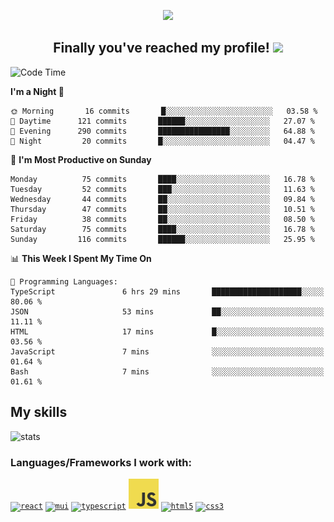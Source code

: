 <p align="center">
  <img src="https://user-images.githubusercontent.com/102032437/162972217-d9d013af-ed44-46cb-bd0c-aaf87b5200e7.gif">
</p>

<h2 align="center">
  Finally you've reached my profile!
  <img src="https://media.giphy.com/media/hvRJCLFzcasrR4ia7z/giphy.gif" width="28">
</h2>

<!--START_SECTION:waka-->
![Code Time](http://img.shields.io/badge/Code%20Time-958%20hrs%2041%20mins-blue)

**I'm a Night 🦉** 

```text
🌞 Morning       16 commits       █░░░░░░░░░░░░░░░░░░░░░░░░   03.58 % 
🌆 Daytime      121 commits       ██████░░░░░░░░░░░░░░░░░░░   27.07 % 
🌃 Evening      290 commits       ████████████████░░░░░░░░░   64.88 % 
🌙 Night         20 commits       █░░░░░░░░░░░░░░░░░░░░░░░░   04.47 % 

```
📅 **I'm Most Productive on Sunday** 

```text
Monday          75 commits       ████░░░░░░░░░░░░░░░░░░░░░   16.78 % 
Tuesday         52 commits       ███░░░░░░░░░░░░░░░░░░░░░░   11.63 % 
Wednesday       44 commits       ██░░░░░░░░░░░░░░░░░░░░░░░   09.84 % 
Thursday        47 commits       ██░░░░░░░░░░░░░░░░░░░░░░░   10.51 % 
Friday          38 commits       ██░░░░░░░░░░░░░░░░░░░░░░░   08.50 % 
Saturday        75 commits       ████░░░░░░░░░░░░░░░░░░░░░   16.78 % 
Sunday         116 commits       ██████░░░░░░░░░░░░░░░░░░░   25.95 % 

```


📊 **This Week I Spent My Time On** 

```text
💬 Programming Languages: 
TypeScript               6 hrs 29 mins       ████████████████████░░░░░   80.06 % 
JSON                     53 mins             ██░░░░░░░░░░░░░░░░░░░░░░░   11.11 % 
HTML                     17 mins             █░░░░░░░░░░░░░░░░░░░░░░░░   03.56 % 
JavaScript               7 mins              ░░░░░░░░░░░░░░░░░░░░░░░░░   01.64 % 
Bash                     7 mins              ░░░░░░░░░░░░░░░░░░░░░░░░░   01.61 % 

```


<!--END_SECTION:waka-->

<h2>My skills</h2>

<img src="https://github-readme-stats.vercel.app/api?username=etczrn&count_private=true&show_icons=true&hide_border=true&bg_color=45deg,185a9d,43cea2&title_color=ffffff&text_color=ffffff&icon_color=ffffff" alt="stats">

### Languages/Frameworks I work with:

<code><a href="https://reactjs.org/"><img alt="react" title="react" src="https://cdn.jsdelivr.net/gh/devicons/devicon/icons/react/react-original.svg" height="48"></a></code>
<code><a href="https://mui.com/"><img alt="mui" title="mui" src="https://cdn.jsdelivr.net/gh/devicons/devicon/icons/materialui/materialui-original.svg" height="48"></a></code>
<code><a href="https://www.typescriptlang.org/"><img alt="typescript" title="typescript" src="https://cdn.jsdelivr.net/gh/devicons/devicon/icons/typescript/typescript-original.svg" height="48"></a></code>
<code><a href="https://developer.mozilla.org/en-US/docs/Web/JavaScript"><img alt="JavaScript" title="JavaScript" src="https://raw.githubusercontent.com/github/explore/80688e429a7d4ef2fca1e82350fe8e3517d3494d/topics/javascript/javascript.png" height="48"></a></code>
<code><a href="https://dev.w3.org/html5/html-author/"><img alt="html5" title="html5" src="https://cdn.jsdelivr.net/gh/devicons/devicon/icons/html5/html5-original.svg" height="48"></a></code>
<code><a href="https://www.w3.org/TR/css/"><img alt="css3" title="css3" src="https://cdn.jsdelivr.net/gh/devicons/devicon/icons/css3/css3-original.svg" height="48"></a></code>
